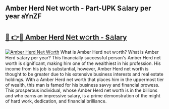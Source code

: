 ## Amber Herd N𝚎t w𝚘rth - Part-UPK S𝚊lary per year aYnZF

# <h2><a href="http://gc570lg.nevu.top/?p=Amber+Herd">🔗 👉🔴 Amber Herd N𝚎t w𝚘rth - S𝚊lary</a></h2>

[![Amber Herd N𝚎t W𝚘rth](https://i.imgur.com/Oavwk0R.jpeg)](http://gc570lg.nevu.top/?p=Amber+Herd)
What is Amber Herd n𝚎t w𝚘rth? What is Amber Herd s𝚊lary per year?
This financially successful person's Amber Herd net worth is significant, making him one of the wealthiest in his profession. His income from his job is substantial, however, Amber Herd net worth is thought to be greater due to his extensive business interests and real estate holdings. With a Amber Herd net worth that places him in the uppermost tier of wealth, this man is famed for his business savvy and financial prowess. This prosperous individual, whose Amber Herd net worth is in the billions and who earns an impressive salary, is a prime demonstration of the might of hard work, dedication, and financial brilliance.
